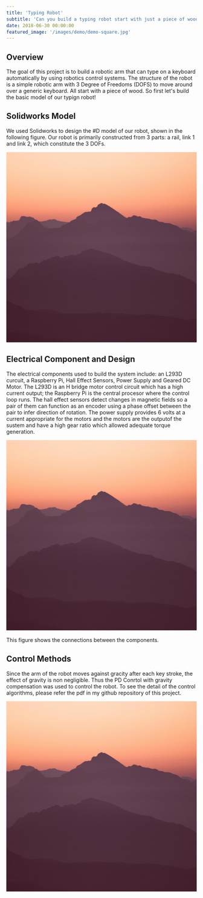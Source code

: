 ```yaml
---
title: 'Typing Robot'
subtitle: 'Can you build a typing robot start with just a piece of wood'
date: 2018-06-30 00:00:00
featured_image: '/images/demo/demo-square.jpg'
---
```


## Overview

The goal of this project is to build a robotic arm that can type on a keyboard automatically by using robotics control systems. The structure of the robot is a simple robotic arm with 3 Degree of Freedoms (DOFS) to move around over a generic keyboard. All start with a piece of wood. So first let's build the basic model of our typign robot!

## Solidworks Model

We used Solidworks to design the #D model of our robot, shown in the following figure. Our robot is primarily constructed from 3 parts: a rail, link 1 and link 2, which constitute the 3 DOFs.

![](/images/demo/demo-square.jpg)

## Electrical Component and Design

The electrical components used to build the system include: an L293D curcuit, a Raspberry Pi, Hall Effect Sensors, Power Supply and Geared DC Motor. The L293D is an H bridge motor control circuit which has a high current output; the Raspberry Pi is the central procesor where the control loop runs. The hall effect sensors detect changes in magnetic fields so a pair of them can function as an encoder using a phase offset between the pair to infer direction of rotation. The power supply provides 6 volts at a current appropriate for the motors and the motors are the outputof the sustem and have a high gear ratio which allowed adequate torque generation.

![](/images/demo/demo-square.jpg)

This figure shows the connections between the components. 

## Control Methods

Since the arm of the robot moves against gracity after each key stroke, the effect of gravity is non negligible. Thus the PD Conrtol with gravity compensation was used to control the robot. To see the detail of the control algorithms, please refer the pdf in my github repository of this project.

![](/images/demo/demo-square.jpg)

